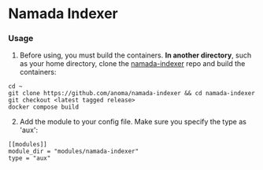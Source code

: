# Namada Indexer

### Usage
1. Before using, you must build the containers. **In another directory**, such as your home directory, clone the [namada-indexer](https://github.com/anoma/namada-indexer) repo and build the containers:
```
cd ~
git clone https://github.com/anoma/namada-indexer && cd namada-indexer
git checkout <latest tagged release>
docker compose build
```

2. Add the module to your config file. Make sure you specify the type as 'aux': 
```
[[modules]]
module_dir = "modules/namada-indexer"
type = "aux"
```